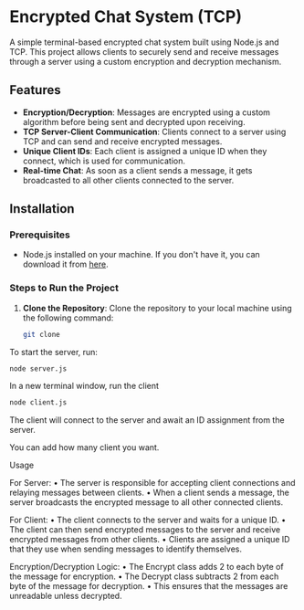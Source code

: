 # Encrypted Chat System (TCP)

A simple terminal-based encrypted chat system built using Node.js and TCP. This project allows clients to securely send and receive messages through a server using a custom encryption and decryption mechanism.

## Features
- **Encryption/Decryption**: Messages are encrypted using a custom algorithm before being sent and decrypted upon receiving.
- **TCP Server-Client Communication**: Clients connect to a server using TCP and can send and receive encrypted messages.
- **Unique Client IDs**: Each client is assigned a unique ID when they connect, which is used for communication.
- **Real-time Chat**: As soon as a client sends a message, it gets broadcasted to all other clients connected to the server.

## Installation

### Prerequisites
- Node.js installed on your machine. If you don't have it, you can download it from [here](https://nodejs.org/).

### Steps to Run the Project

1. **Clone the Repository**:
   Clone the repository to your local machine using the following command:
   ```bash
   git clone 

   
To start the server, run:
```bash
node server.js
```
In a new terminal window, run the client 
```bash
node client.js
```
The client will connect to the server and await an ID assignment from the server.

You can add how many client you want.

Usage

For Server:
	•	The server is responsible for accepting client connections and relaying messages between clients.
	•	When a client sends a message, the server broadcasts the encrypted message to all other connected clients.

 For Client:
	•	The client connects to the server and waits for a unique ID.
	•	The client can then send encrypted messages to the server and receive encrypted messages from other clients.
	•	Clients are assigned a unique ID that they use when sending messages to identify themselves.

 Encryption/Decryption Logic:
	•	The Encrypt class adds 2 to each byte of the message for encryption.
	•	The Decrypt class subtracts 2 from each byte of the message for decryption.
	•	This ensures that the messages are unreadable unless decrypted.
